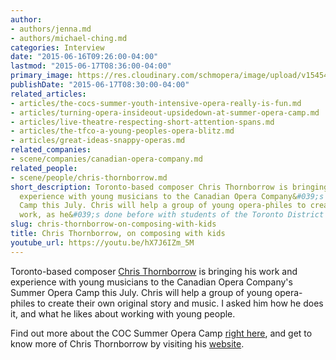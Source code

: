 ```yaml
---
author:
- authors/jenna.md
- authors/michael-ching.md
categories: Interview
date: "2015-06-16T09:26:00-04:00"
lastmod: "2015-06-17T08:36:00-04:00"
primary_image: https://res.cloudinary.com/schmopera/image/upload/v1545409169/media/webhook-uploads/1434543977462/Thornborrow.jpg.jpg
publishDate: "2015-06-17T08:30:00-04:00"
related_articles:
- articles/the-cocs-summer-youth-intensive-opera-really-is-fun.md
- articles/turning-opera-insideout-upsidedown-at-summer-opera-camp.md
- articles/live-theatre-respecting-short-attention-spans.md
- articles/the-tfco-a-young-peoples-opera-blitz.md
- articles/great-ideas-snappy-operas.md
related_companies:
- scene/companies/canadian-opera-company.md
related_people:
- scene/people/chris-thornborrow.md
short_description: Toronto-based composer Chris Thornborrow is bringing his work and
  experience with young musicians to the Canadian Opera Company&#039;s Summer Opera
  Camp this July. Chris will help a group of young opera-philes to create their own
  work, as he&#039;s done before with students of the Toronto District School Board.
slug: chris-thornborrow-on-composing-with-kids
title: Chris Thornborrow, on composing with kids
youtube_url: https://youtu.be/hX7J6IZm_5M
---
```


Toronto-based composer [Chris Thornborrow](/scene/people/chris-thornborrow/) is bringing his work and experience with young musicians to the Canadian Opera Company's Summer Opera Camp this July. Chris will help a group of young opera-philes to create their own original story and music. I asked him how he does it, and what he likes about working with young people.

Find out more about the COC Summer Opera Camp [right here](http://www.coc.ca/exploreandlearn/children/summeroperacamp), and get to know more of Chris Thornborrow by visiting his [website](http://www.christhornborrow.com/Chris_Thornborrow/Home.html).

